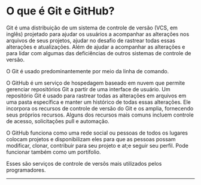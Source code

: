 # O que é Git e GitHub?

Git é uma distribuição de um sistema de controle de versão (VCS, em inglês) projetado para ajudar os usuários a acompanhar as alterações nos arquivos de seus projetos, ajudar no desafio de rastrear todas essas alterações e atualizações. Além de ajudar a acompanhar as alterações e para lidar com algumas das deficiências de outros sistemas de controle de versão.

O Git é usado predominantemente por meio da linha de comando. 

O GitHub é um serviço de hospedagem baseado em nuvem que permite gerenciar repositórios Git a partir de uma interface de usuário. Um repositório Git é usado para rastrear todas as alterações em arquivos em uma pasta específica e manter um histórico de todas essas alterações. Ele incorpora os recursos de controle de versão do Git e os amplia, fornecendo seus próprios recursos. Alguns dos recursos mais comuns incluem controle de acesso, solicitações pull e automação. 

O GitHub funciona como uma rede social ou pessoas de todos os lugares colocam projetos e disponibilizam eles para que as pessoas possam modificar, clonar, contribuir para seu projeto e at;e seguir seu perfil. Pode funcionar também como um portífolio. 

Esses são serviços de controle de versõs mais utilizados pelos programadores. 

---
